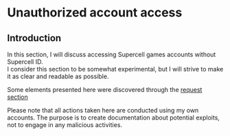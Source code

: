 # Unauthorized account access

## Introduction
In this section, I will discuss accessing Supercell games accounts without Supercell ID.  
I consider this section to be somewhat experimental, but I will strive to make it as clear and readable as possible.  

Some elements presented here were discovered through the [request section](https://github.com/slayy2357/mimi/blob/main/requests/README.md)

Please note that all actions taken here are conducted using my own accounts. The purpose is to create documentation about potential exploits, not to engage in any malicious activities.